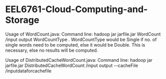 # EEL6761-Cloud-Computing-and-Storage

Usage of WordCount.java:
Command line: hadoop jar jarfile.jar WordCount /input output WordCountType .
WordCountType would be Single if no. of single words need to be computed, else it would be Double.
This is necessary, else no results will be computed.

Usage of DistributedCacheWordCount.java:
Command line: hadoop jar jarfile.jar DistributedCacheWordCount /input output --cacheFile /inputdataforcachefile
